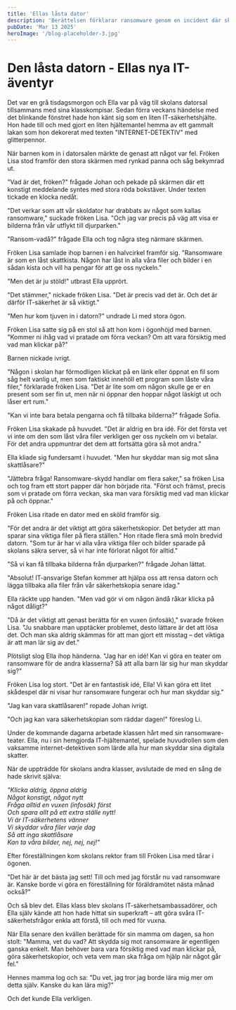 ```yaml
---
title: 'Ellas låsta dator'
description: 'Berättelsen förklarar ransomware genom en incident där skolans dator blir låst. Ella och klassen lär sig vad ransomware är, hur det fungerar, och viktiga skyddsåtgärder som säkerhetskopiering.'
pubDate: 'Mar 13 2025'
heroImage: '/blog-placeholder-3.jpg'
---
```

# Den låsta datorn - Ellas nya IT-äventyr

Det var en grå tisdagsmorgon och Ella var på väg till skolans datorsal tillsammans med sina klasskompisar. Sedan förra veckans händelse med det blinkande fönstret hade hon känt sig som en liten IT-säkerhetshjälte. Hon hade till och med gjort en liten hjältemantel hemma av ett gammalt lakan som hon dekorerat med texten "INTERNET-DETEKTIV" med glitterpennor.

När barnen kom in i datorsalen märkte de genast att något var fel. Fröken Lisa stod framför den stora skärmen med rynkad panna och såg bekymrad ut.

"Vad är det, fröken?" frågade Johan och pekade på skärmen där ett konstigt meddelande syntes med stora röda bokstäver. Under texten tickade en klocka nedåt.

"Det verkar som att vår skoldator har drabbats av något som kallas ransomware," suckade fröken Lisa. "Och jag var precis på väg att visa er bilderna från vår utflykt till djurparken."

"Ransom-vadå?" frågade Ella och tog några steg närmare skärmen.

Fröken Lisa samlade ihop barnen i en halvcirkel framför sig. "Ransomware är som en låst skattkista. Någon har låst in alla våra filer och bilder i en sådan kista och vill ha pengar för att ge oss nyckeln."

"Men det är ju stöld!" utbrast Ella upprört.

"Det stämmer," nickade fröken Lisa. "Det är precis vad det är. Och det är därför IT-säkerhet är så viktigt."

"Men hur kom tjuven in i datorn?" undrade Li med stora ögon.

Fröken Lisa satte sig på en stol så att hon kom i ögonhöjd med barnen. "Kommer ni ihåg vad vi pratade om förra veckan? Om att vara försiktig med vad man klickar på?"

Barnen nickade ivrigt.

"Någon i skolan har förmodligen klickat på en länk eller öppnat en fil som såg helt vanlig ut, men som faktiskt innehöll ett program som låste våra filer," förklarade fröken Lisa. "Det är lite som om någon skulle ge er en present som ser fin ut, men när ni öppnar den hoppar något läskigt ut och låser ert rum."

"Kan vi inte bara betala pengarna och få tillbaka bilderna?" frågade Sofia.

Fröken Lisa skakade på huvudet. "Det är aldrig en bra idé. För det första vet vi inte om den som låst våra filer verkligen ger oss nyckeln om vi betalar. För det andra uppmuntrar det dem att fortsätta göra så mot andra."

Ella kliade sig fundersamt i huvudet. "Men hur skyddar man sig mot såna skattlåsare?"

"Jättebra fråga! Ransomware-skydd handlar om flera saker," sa fröken Lisa och tog fram ett stort papper där hon började rita. "Först och främst, precis som vi pratade om förra veckan, ska man vara försiktig med vad man klickar på och öppnar."

Fröken Lisa ritade en dator med en sköld framför sig.

"För det andra är det viktigt att göra säkerhetskopior. Det betyder att man sparar sina viktiga filer på flera ställen." Hon ritade flera små moln bredvid datorn. "Som tur är har vi alla våra viktiga filer och bilder sparade på skolans säkra server, så vi har inte förlorat något för alltid."

"Så vi kan få tillbaka bilderna från djurparken?" frågade Johan lättat.

"Absolut! IT-ansvarige Stefan kommer att hjälpa oss att rensa datorn och lägga tillbaka alla filer från vår säkerhetskopia senare idag."

Ella räckte upp handen. "Men vad gör vi om någon ändå råkar klicka på något dåligt?"

"Då är det viktigt att genast berätta för en vuxen (infosäk)," svarade fröken Lisa. "Ju snabbare man upptäcker problemet, desto lättare är det att lösa det. Och man ska aldrig skämmas för att man gjort ett misstag – det viktiga är att man lär sig av det."

Plötsligt slog Ella ihop händerna. "Jag har en idé! Kan vi göra en teater om ransomware för de andra klasserna? Så att alla barn lär sig hur man skyddar sig?"

Fröken Lisa log stort. "Det är en fantastisk idé, Ella! Vi kan göra ett litet skådespel där ni visar hur ransomware fungerar och hur man skyddar sig."

"Jag kan vara skattlåsaren!" ropade Johan ivrigt.

"Och jag kan vara säkerhetskopian som räddar dagen!" föreslog Li.

Under de kommande dagarna arbetade klassen hårt med sin ransomware-teater. Ella, nu i sin hemgjorda IT-hjältemantel, spelade huvudrollen som den vaksamme internet-detektiven som lärde alla hur man skyddar sina digitala skatter.

När de uppträdde för skolans andra klasser, avslutade de med en sång de hade skrivit själva:

*"Klicka aldrig, öppna aldrig  
Något konstigt, något nytt  
Fråga alltid en vuxen (infosäk) först  
Och spara allt på ett extra ställe nytt!  
Vi är IT-säkerhetens vänner  
Vi skyddar våra filer varje dag  
Så att inga skattlåsare  
Kan ta våra bilder, nej, nej, nej!"*

Efter föreställningen kom skolans rektor fram till Fröken Lisa med tårar i ögonen.

"Det här är det bästa jag sett! Till och med jag förstår nu vad ransomware är. Kanske borde vi göra en föreställning för föräldramötet nästa månad också?"

Och så blev det. Ellas klass blev skolans IT-säkerhetsambassadörer, och Ella själv kände att hon hade hittat sin superkraft – att göra svåra IT-säkerhetsfrågor enkla att förstå, till och med för vuxna.

När Ella senare den kvällen berättade för sin mamma om dagen, sa hon stolt: "Mamma, vet du vad? Att skydda sig mot ransomware är egentligen ganska enkelt. Man behöver bara vara försiktig med vad man klickar på, göra säkerhetskopior, och veta vem man ska fråga om hjälp när något går fel."

Hennes mamma log och sa: "Du vet, jag tror jag borde lära mig mer om detta själv. Kanske du kan lära mig?"

Och det kunde Ella verkligen.